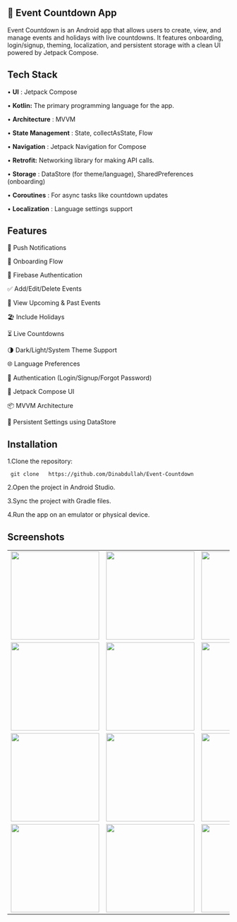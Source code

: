 ## 🎉 Event Countdown App
Event Countdown is an Android app that allows users to create, view, and manage events and holidays with live countdowns. It features onboarding, login/signup, theming, localization, and persistent storage with a clean UI powered by Jetpack Compose.

## Tech Stack
• **UI** : Jetpack Compose

• **Kotlin:** The primary programming language for the app.

• **Architecture** : MVVM

• **State Management** : State, collectAsState, Flow

• **Navigation** : Jetpack Navigation for Compose

• **Retrofit:** Networking library for making API calls.

• **Storage** : DataStore (for theme/language), SharedPreferences (onboarding)

• **Coroutines** : For async tasks like countdown updates

• **Localization** : Language settings support

## Features

🔔 Push Notifications

📲 Onboarding Flow

🔐 Firebase Authentication

✅ Add/Edit/Delete Events

📅 View Upcoming & Past Events

🏖️ Include Holidays

⏳ Live Countdowns

🌗 Dark/Light/System Theme Support

🌐 Language Preferences

🔐 Authentication (Login/Signup/Forgot Password)

📱 Jetpack Compose UI

📦 MVVM Architecture

🔄 Persistent Settings using DataStore

## Installation
1.Clone the repository:

     git clone   https://github.com/Dinabdullah/Event-Countdown

2.Open the project in Android Studio.

3.Sync the project with Gradle files.

4.Run the app on an emulator or physical device.

## Screenshots

 <table> <tr> <td><img src="https://github.com/user-attachments/assets/38efe3df-14d2-46b9-aa5b-ca0fa8e3c753" width="200"/></td> <td><img src="https://github.com/user-attachments/assets/9cf4969b-aa65-4f9a-9771-20922f4e70a1" width="200"/></td> <td><img src="https://github.com/user-attachments/assets/3e25675d-fa8b-49c2-82b5-29fabf437f18" width="200"/></td> <td><img src="https://github.com/user-attachments/assets/28e9cae1-ad5f-4db6-8877-eb02f7c3da4b" width="200"/></td> </tr> <tr> <td><img src="https://github.com/user-attachments/assets/d44ce574-f995-4800-a4fb-dc0ea6ba9450" width="200"/></td> <td><img src="https://github.com/user-attachments/assets/417aa7cf-ebb2-42f6-b05b-da9ea392a268" width="200"/></td> <td><img src="https://github.com/user-attachments/assets/0631c65e-5231-420d-96f1-9553e0b61bfe" width="200"/></td> <td><img src="https://github.com/user-attachments/assets/209381ea-0afb-4a82-925f-b4681f6129d6" width="200"/></td> </tr> <tr> <td><img src="https://github.com/user-attachments/assets/d22da6af-1e9a-4e71-9475-25afcbd10261" width="200"/></td> <td><img src="https://github.com/user-attachments/assets/ab614586-e190-4165-942b-fd69b968766e" width="200"/></td> <td><img src="https://github.com/user-attachments/assets/b159f09e-09f1-4e1a-935a-e428851a1f7c" width="200"/></td> <td><img src="https://github.com/user-attachments/assets/94c050cd-b7b0-45a7-8484-0541c7d2dcc2" width="200"/></td> </tr> <tr> <td><img src="https://github.com/user-attachments/assets/ea6c4d89-1fe6-451e-98df-336e75a12d19" width="200"/></td> <td><img src="https://github.com/user-attachments/assets/a2556ee8-e033-4343-b71d-d3565bed928a" width="200"/></td> <td><img src="https://github.com/user-attachments/assets/0e49ebf5-51dc-46a9-aefd-08f29fd41915" width="200"/></td> </tr> </table> </div>
